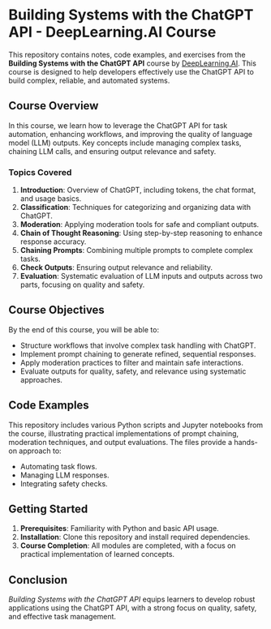 # Building Systems with the ChatGPT API - DeepLearning.AI Course

This repository contains notes, code examples, and exercises from the **Building Systems with the ChatGPT API** course by [DeepLearning.AI](https://learn.deeplearning.ai/courses/chatgpt-building-system/). This course is designed to help developers effectively use the ChatGPT API to build complex, reliable, and automated systems.

## Course Overview

In this course, we learn how to leverage the ChatGPT API for task automation, enhancing workflows, and improving the quality of language model (LLM) outputs. Key concepts include managing complex tasks, chaining LLM calls, and ensuring output relevance and safety. 

### Topics Covered
1. **Introduction**: Overview of ChatGPT, including tokens, the chat format, and usage basics.
2. **Classification**: Techniques for categorizing and organizing data with ChatGPT.
3. **Moderation**: Applying moderation tools for safe and compliant outputs.
4. **Chain of Thought Reasoning**: Using step-by-step reasoning to enhance response accuracy.
5. **Chaining Prompts**: Combining multiple prompts to complete complex tasks.
6. **Check Outputs**: Ensuring output relevance and reliability.
7. **Evaluation**: Systematic evaluation of LLM inputs and outputs across two parts, focusing on quality and safety.

## Course Objectives

By the end of this course, you will be able to:
- Structure workflows that involve complex task handling with ChatGPT.
- Implement prompt chaining to generate refined, sequential responses.
- Apply moderation practices to filter and maintain safe interactions.
- Evaluate outputs for quality, safety, and relevance using systematic approaches.

## Code Examples

This repository includes various Python scripts and Jupyter notebooks from the course, illustrating practical implementations of prompt chaining, moderation techniques, and output evaluations. The files provide a hands-on approach to:
- Automating task flows.
- Managing LLM responses.
- Integrating safety checks.

## Getting Started

1. **Prerequisites**: Familiarity with Python and basic API usage.
2. **Installation**: Clone this repository and install required dependencies.
3. **Course Completion**: All modules are completed, with a focus on practical implementation of learned concepts.

## Conclusion

*Building Systems with the ChatGPT API* equips learners to develop robust applications using the ChatGPT API, with a strong focus on quality, safety, and effective task management.

